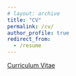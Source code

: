 ```yaml
---
# layout: archive
title: "CV"
permalink: /cv/
author_profile: true
redirect_from:
  - /resume
---
```


[Curriculum Vitae](https://hanfeiyu.github.io/files/Resume_Hanfei_Yu.pdf)
